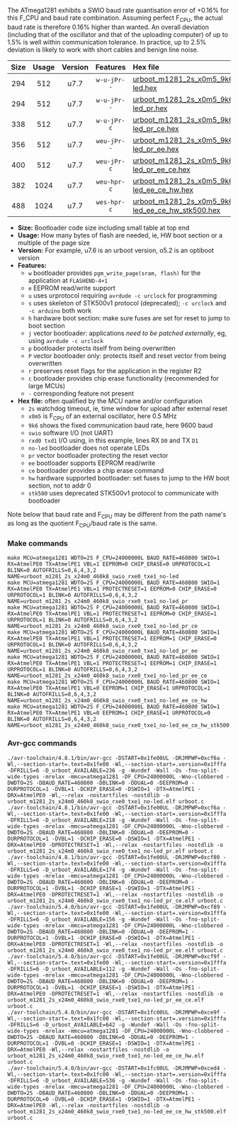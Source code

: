 The ATmega1281 exhibits a SWIO baud rate quantisation error of +0.16% for this F_CPU and baud rate combination. Assuming perfect F<sub>CPU</sub>, the actual baud rate is therefore 0.16% higher than wanted. An overall deviation (including that of the oscillator and that of the uploading computer) of up to 1.5% is well within communication tolerance. In practice, up to 2.5% deviation is likely to work with short cables and benign line noise.

|Size|Usage|Version|Features|Hex file|
|:-:|:-:|:-:|:-:|:--|
|294|512|u7.7|`w-u-jPr--`|[urboot_m1281_2s_x0m5_9k6_swio_rxe0_txe1_no-led.hex](https://raw.githubusercontent.com/stefanrueger/urboot.hex/main/u7.7/mcus/atmega1281/watchdog_2_s/external_oscillator_x/%2B0m500000_hz/%2B%2B%2B9k6_baud/uart0_rxe0_txe1/no-led/urboot_m1281_2s_x0m5_9k6_swio_rxe0_txe1_no-led.hex)|
|294|512|u7.7|`w-u-jPr--`|[urboot_m1281_2s_x0m5_9k6_swio_rxe0_txe1_no-led_pr.hex](https://raw.githubusercontent.com/stefanrueger/urboot.hex/main/u7.7/mcus/atmega1281/watchdog_2_s/external_oscillator_x/%2B0m500000_hz/%2B%2B%2B9k6_baud/uart0_rxe0_txe1/no-led/urboot_m1281_2s_x0m5_9k6_swio_rxe0_txe1_no-led_pr.hex)|
|338|512|u7.7|`w-u-jPr-c`|[urboot_m1281_2s_x0m5_9k6_swio_rxe0_txe1_no-led_pr_ce.hex](https://raw.githubusercontent.com/stefanrueger/urboot.hex/main/u7.7/mcus/atmega1281/watchdog_2_s/external_oscillator_x/%2B0m500000_hz/%2B%2B%2B9k6_baud/uart0_rxe0_txe1/no-led/urboot_m1281_2s_x0m5_9k6_swio_rxe0_txe1_no-led_pr_ce.hex)|
|356|512|u7.7|`weu-jPr--`|[urboot_m1281_2s_x0m5_9k6_swio_rxe0_txe1_no-led_pr_ee.hex](https://raw.githubusercontent.com/stefanrueger/urboot.hex/main/u7.7/mcus/atmega1281/watchdog_2_s/external_oscillator_x/%2B0m500000_hz/%2B%2B%2B9k6_baud/uart0_rxe0_txe1/no-led/urboot_m1281_2s_x0m5_9k6_swio_rxe0_txe1_no-led_pr_ee.hex)|
|400|512|u7.7|`weu-jPr-c`|[urboot_m1281_2s_x0m5_9k6_swio_rxe0_txe1_no-led_pr_ee_ce.hex](https://raw.githubusercontent.com/stefanrueger/urboot.hex/main/u7.7/mcus/atmega1281/watchdog_2_s/external_oscillator_x/%2B0m500000_hz/%2B%2B%2B9k6_baud/uart0_rxe0_txe1/no-led/urboot_m1281_2s_x0m5_9k6_swio_rxe0_txe1_no-led_pr_ee_ce.hex)|
|382|1024|u7.7|`weu-hpr-c`|[urboot_m1281_2s_x0m5_9k6_swio_rxe0_txe1_no-led_ee_ce_hw.hex](https://raw.githubusercontent.com/stefanrueger/urboot.hex/main/u7.7/mcus/atmega1281/watchdog_2_s/external_oscillator_x/%2B0m500000_hz/%2B%2B%2B9k6_baud/uart0_rxe0_txe1/no-led/urboot_m1281_2s_x0m5_9k6_swio_rxe0_txe1_no-led_ee_ce_hw.hex)|
|488|1024|u7.7|`wes-hpr-c`|[urboot_m1281_2s_x0m5_9k6_swio_rxe0_txe1_no-led_ee_ce_hw_stk500.hex](https://raw.githubusercontent.com/stefanrueger/urboot.hex/main/u7.7/mcus/atmega1281/watchdog_2_s/external_oscillator_x/%2B0m500000_hz/%2B%2B%2B9k6_baud/uart0_rxe0_txe1/no-led/urboot_m1281_2s_x0m5_9k6_swio_rxe0_txe1_no-led_ee_ce_hw_stk500.hex)|

- **Size:** Bootloader code size including small table at top end
- **Usage:** How many bytes of flash are needed, ie, HW boot section or a multiple of the page size
- **Version:** For example, u7.6 is an urboot version, o5.2 is an optiboot version
- **Features:**
  + `w` bootloader provides `pgm_write_page(sram, flash)` for the application at `FLASHEND-4+1`
  + `e` EEPROM read/write support
  + `u` uses urprotocol requiring `avrdude -c urclock` for programming
  + `s` uses skeleton of STK500v1 protocol (deprecated); `-c urclock` and `-c arduino` both work
  + `h` hardware boot section: make sure fuses are set for reset to jump to boot section
  + `j` vector bootloader: applications *need to be patched externally*, eg, using `avrdude -c urclock`
  + `p` bootloader protects itself from being overwritten
  + `P` vector bootloader only: protects itself and reset vector from being overwritten
  + `r` preserves reset flags for the application in the register R2
  + `c` bootloader provides chip erase functionality (recommended for large MCUs)
  + `-` corresponding feature not present
- **Hex file:** often qualified by the MCU name and/or configuration
  + `2s` watchdog timeout, ie, time window for upload after external reset
  + `x0m5` is F<sub>CPU</sub> of an external oscillator, here 0.5 MHz
  + `9k6` shows the fixed communication baud rate, here 9600 baud
  + `swio` software I/O (not UART)
  + `rxd0 txd1` I/O using, in this example, lines RX `D0` and TX `D1`
  + `no-led` bootloader does not operate LEDs
  + `pr` vector bootloader protecting the reset vector
  + `ee` bootloader supports EEPROM read/write
  + `ce` bootloader provides a chip erase command
  + `hw` hardware supported bootloader: set fuses to jump to the HW boot section, not to addr 0
  + `stk500` uses deprecated STK500v1 protocol to communicate with bootloader


Note below that baud rate and F<sub>CPU</sub> may be different from the path name's as long as the quotient F<sub>CPU</sub>/baud rate is the same.

### Make commands
```
make MCU=atmega1281 WDTO=2S F_CPU=24000000L BAUD_RATE=460800 SWIO=1 RX=AtmelPE0 TX=AtmelPE1 VBL=1 EEPROM=0 CHIP_ERASE=0 URPROTOCOL=1 BLINK=0 AUTOFRILLS=0,6,4,3,2 NAME=urboot_m1281_2s_x24m0_460k8_swio_rxe0_txe1_no-led
make MCU=atmega1281 WDTO=2S F_CPU=24000000L BAUD_RATE=460800 SWIO=1 RX=AtmelPE0 TX=AtmelPE1 VBL=1 PROTECTRESET=1 EEPROM=0 CHIP_ERASE=0 URPROTOCOL=1 BLINK=0 AUTOFRILLS=0,6,4,3,2 NAME=urboot_m1281_2s_x24m0_460k8_swio_rxe0_txe1_no-led_pr
make MCU=atmega1281 WDTO=2S F_CPU=24000000L BAUD_RATE=460800 SWIO=1 RX=AtmelPE0 TX=AtmelPE1 VBL=1 PROTECTRESET=1 EEPROM=0 CHIP_ERASE=1 URPROTOCOL=1 BLINK=0 AUTOFRILLS=0,6,4,3,2 NAME=urboot_m1281_2s_x24m0_460k8_swio_rxe0_txe1_no-led_pr_ce
make MCU=atmega1281 WDTO=2S F_CPU=24000000L BAUD_RATE=460800 SWIO=1 RX=AtmelPE0 TX=AtmelPE1 VBL=1 PROTECTRESET=1 EEPROM=1 CHIP_ERASE=0 URPROTOCOL=1 BLINK=0 AUTOFRILLS=0,6,4,3,2 NAME=urboot_m1281_2s_x24m0_460k8_swio_rxe0_txe1_no-led_pr_ee
make MCU=atmega1281 WDTO=2S F_CPU=24000000L BAUD_RATE=460800 SWIO=1 RX=AtmelPE0 TX=AtmelPE1 VBL=1 PROTECTRESET=1 EEPROM=1 CHIP_ERASE=1 URPROTOCOL=1 BLINK=0 AUTOFRILLS=0,6,4,3,2 NAME=urboot_m1281_2s_x24m0_460k8_swio_rxe0_txe1_no-led_pr_ee_ce
make MCU=atmega1281 WDTO=2S F_CPU=24000000L BAUD_RATE=460800 SWIO=1 RX=AtmelPE0 TX=AtmelPE1 VBL=0 EEPROM=1 CHIP_ERASE=1 URPROTOCOL=1 BLINK=0 AUTOFRILLS=0,6,4,3,2 NAME=urboot_m1281_2s_x24m0_460k8_swio_rxe0_txe1_no-led_ee_ce_hw
make MCU=atmega1281 WDTO=2S F_CPU=24000000L BAUD_RATE=460800 SWIO=1 RX=AtmelPE0 TX=AtmelPE1 VBL=0 EEPROM=1 CHIP_ERASE=1 URPROTOCOL=0 BLINK=0 AUTOFRILLS=0,6,4,3,2 NAME=urboot_m1281_2s_x24m0_460k8_swio_rxe0_txe1_no-led_ee_ce_hw_stk500
```

### Avr-gcc commands
```
./avr-toolchain/4.8.1/bin/avr-gcc -DSTART=0x1fe00UL -DRJMPWP=0xcf6a -Wl,--section-start=.text=0x1fe00 -Wl,--section-start=.version=0x1fffa -DFRILLS=6 -D_urboot_AVAILABLE=236 -g -Wundef -Wall -Os -fno-split-wide-types -mrelax -mmcu=atmega1281 -DF_CPU=24000000L -Wno-clobbered -DWDTO=2S -DBAUD_RATE=460800 -DBLINK=0 -DDUAL=0 -DEEPROM=0 -DURPROTOCOL=1 -DVBL=1 -DCHIP_ERASE=0 -DSWIO=1 -DTX=AtmelPE1 -DRX=AtmelPE0 -Wl,--relax -nostartfiles -nostdlib -o urboot_m1281_2s_x24m0_460k8_swio_rxe0_txe1_no-led.elf urboot.c
./avr-toolchain/4.8.1/bin/avr-gcc -DSTART=0x1fe00UL -DRJMPWP=0xcf6a -Wl,--section-start=.text=0x1fe00 -Wl,--section-start=.version=0x1fffa -DFRILLS=6 -D_urboot_AVAILABLE=218 -g -Wundef -Wall -Os -fno-split-wide-types -mrelax -mmcu=atmega1281 -DF_CPU=24000000L -Wno-clobbered -DWDTO=2S -DBAUD_RATE=460800 -DBLINK=0 -DDUAL=0 -DEEPROM=0 -DURPROTOCOL=1 -DVBL=1 -DCHIP_ERASE=0 -DSWIO=1 -DTX=AtmelPE1 -DRX=AtmelPE0 -DPROTECTRESET=1 -Wl,--relax -nostartfiles -nostdlib -o urboot_m1281_2s_x24m0_460k8_swio_rxe0_txe1_no-led_pr.elf urboot.c
./avr-toolchain/4.8.1/bin/avr-gcc -DSTART=0x1fe00UL -DRJMPWP=0xcf80 -Wl,--section-start=.text=0x1fe00 -Wl,--section-start=.version=0x1fffa -DFRILLS=6 -D_urboot_AVAILABLE=174 -g -Wundef -Wall -Os -fno-split-wide-types -mrelax -mmcu=atmega1281 -DF_CPU=24000000L -Wno-clobbered -DWDTO=2S -DBAUD_RATE=460800 -DBLINK=0 -DDUAL=0 -DEEPROM=0 -DURPROTOCOL=1 -DVBL=1 -DCHIP_ERASE=1 -DSWIO=1 -DTX=AtmelPE1 -DRX=AtmelPE0 -DPROTECTRESET=1 -Wl,--relax -nostartfiles -nostdlib -o urboot_m1281_2s_x24m0_460k8_swio_rxe0_txe1_no-led_pr_ce.elf urboot.c
./avr-toolchain/5.4.0/bin/avr-gcc -DSTART=0x1fe00UL -DRJMPWP=0xcf89 -Wl,--section-start=.text=0x1fe00 -Wl,--section-start=.version=0x1fffa -DFRILLS=6 -D_urboot_AVAILABLE=156 -g -Wundef -Wall -Os -fno-split-wide-types -mrelax -mmcu=atmega1281 -DF_CPU=24000000L -Wno-clobbered -DWDTO=2S -DBAUD_RATE=460800 -DBLINK=0 -DDUAL=0 -DEEPROM=1 -DURPROTOCOL=1 -DVBL=1 -DCHIP_ERASE=0 -DSWIO=1 -DTX=AtmelPE1 -DRX=AtmelPE0 -DPROTECTRESET=1 -Wl,--relax -nostartfiles -nostdlib -o urboot_m1281_2s_x24m0_460k8_swio_rxe0_txe1_no-led_pr_ee.elf urboot.c
./avr-toolchain/5.4.0/bin/avr-gcc -DSTART=0x1fe00UL -DRJMPWP=0xcf9f -Wl,--section-start=.text=0x1fe00 -Wl,--section-start=.version=0x1fffa -DFRILLS=6 -D_urboot_AVAILABLE=112 -g -Wundef -Wall -Os -fno-split-wide-types -mrelax -mmcu=atmega1281 -DF_CPU=24000000L -Wno-clobbered -DWDTO=2S -DBAUD_RATE=460800 -DBLINK=0 -DDUAL=0 -DEEPROM=1 -DURPROTOCOL=1 -DVBL=1 -DCHIP_ERASE=1 -DSWIO=1 -DTX=AtmelPE1 -DRX=AtmelPE0 -DPROTECTRESET=1 -Wl,--relax -nostartfiles -nostdlib -o urboot_m1281_2s_x24m0_460k8_swio_rxe0_txe1_no-led_pr_ee_ce.elf urboot.c
./avr-toolchain/5.4.0/bin/avr-gcc -DSTART=0x1fc00UL -DRJMPWP=0xce9f -Wl,--section-start=.text=0x1fc00 -Wl,--section-start=.version=0x1fffa -DFRILLS=6 -D_urboot_AVAILABLE=642 -g -Wundef -Wall -Os -fno-split-wide-types -mrelax -mmcu=atmega1281 -DF_CPU=24000000L -Wno-clobbered -DWDTO=2S -DBAUD_RATE=460800 -DBLINK=0 -DDUAL=0 -DEEPROM=1 -DURPROTOCOL=1 -DVBL=0 -DCHIP_ERASE=1 -DSWIO=1 -DTX=AtmelPE1 -DRX=AtmelPE0 -Wl,--relax -nostartfiles -nostdlib -o urboot_m1281_2s_x24m0_460k8_swio_rxe0_txe1_no-led_ee_ce_hw.elf urboot.c
./avr-toolchain/5.4.0/bin/avr-gcc -DSTART=0x1fc00UL -DRJMPWP=0xced4 -Wl,--section-start=.text=0x1fc00 -Wl,--section-start=.version=0x1fffa -DFRILLS=6 -D_urboot_AVAILABLE=536 -g -Wundef -Wall -Os -fno-split-wide-types -mrelax -mmcu=atmega1281 -DF_CPU=24000000L -Wno-clobbered -DWDTO=2S -DBAUD_RATE=460800 -DBLINK=0 -DDUAL=0 -DEEPROM=1 -DURPROTOCOL=0 -DVBL=0 -DCHIP_ERASE=1 -DSWIO=1 -DTX=AtmelPE1 -DRX=AtmelPE0 -Wl,--relax -nostartfiles -nostdlib -o urboot_m1281_2s_x24m0_460k8_swio_rxe0_txe1_no-led_ee_ce_hw_stk500.elf urboot.c
```

